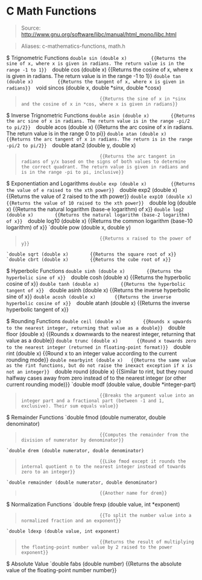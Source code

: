 # C Math Functions

> Source: http://www.gnu.org/software/libc/manual/html_mono/libc.html

> Aliases: c-mathematics-functions, math.h

$ Trignometric Functions
    `double sin (double x)         {{Returns the sine of x, where x is given in radians. The return value is in the range -1 to 1}} 
    `double cos (double x)         {{Returns the cosine of x, where x is given in radians. The return value is in the range -1 to 1}} 
    `double tan (double x)         {{Returns the tangent of x, where x is given in radians}} 
    `void sincos (double x, double *sinx, double *cosx)
>                                  {{Returns the sine of x in *sinx and the cosine of x in *cos, where x is given in radians}} 

$ Inverse Trignometric Functions
    `double asin (double x)        {{Returns the arc sine of x in radians. The return value is in the range -pi/2 to pi/2}} 
    `double acos (double x)        {{Returns the arc cosine of x in radians. The return value is in the range 0 to pi}} 
    `double atan (double x)        {{Returns the arc tangent of x in radians. The return is in the range -pi/2 to pi/2}} 
    `double atan2 (double y, double x)
>                                  {{Returns the arc tangent in radians of y/x based on the signs of both values to determine the correct quadrant. The return value is given in radians and is in the range -pi to pi, inclusive}} 

$ Exponentiation and Logarithms
    `double exp (double x)         {{Returns the value of e raised to the xth power}} 
    `double exp2 (double x)        {{Returns the value of 2 raised to the xth power}} 
    `double exp10 (double x)       {{Returns the value of 10 raised to the xth power}} 
    `double log (double x)         {{Returns the natural logarithm (base-e logarithm) of x}} 
    `double log2 (double x)        {{Returns the natural logarithm (base-2 logarithm) of x}} 
    `double log10 (double x)       {{Returns the common logarithm (base-10 logarithm) of x}} 
    `double pow (double x, double y)
>                                  {{Returns x raised to the power of y}} 
    `double sqrt (double x)        {{Returns the square root of x}} 
    `double cbrt (double x)        {{Returns the cube root of x}} 

$ Hyperbolic Functions
    `double sinh (double x)        {{Returns the hyperbolic sine of x}} 
    `double cosh (double x)        {{Returns the hyperbolic cosine of x}} 
    `double tanh (double x)        {{Returns the hyperbolic tangent of x}} 
    `double asinh (double x)       {{Returns the inverse hyperbolic sine of x}} 
    `double acosh (double x)       {{Returns the inverse hyperbolic cosine of x}} 
    `double atanh (double x)       {{Returns the inverse hyperbolic tangent of x}} 

$ Rounding Functions
    `double ceil (double x)        {{Rounds x upwards to the nearest integer, returning that value as a double}} 
    `double floor (double x)       {{Rounds x downwards to the nearest integer, returning that value as a double}} 
    `double trunc (double x)       {{Round x towards zero to the nearest integer (returned in floating-point format)}} 
    `double rint (double x)        {{Round x to an integer value according to the current rounding mode}} 
    `double nearbyint (double x)   {{Returns the same value as the rint functions, but do not raise the inexact exception if x is not an integer}} 
    `double round (double x)       {{Similar to rint, but they round halfway cases away from zero instead of to the nearest integer (or other current rounding mode)}} 
    `double modf (double value, double *integer-part)
>                                  {{Breaks the argument value into an integer part and a fractional part (between -1 and 1, exclusive). Their sum equals value}} 

$ Remainder Functions
    `double fmod (double numerator, double denominator)
>                                  {{Computes the remainder from the division of numerator by denominator}} 
    `double drem (double numerator, double denominator)
>                                  {{Like fmod except it rounds the internal quotient n to the nearest integer instead of towards zero to an integer}} 
    `double remainder (double numerator, double denominator)
>                                  {{Another name for drem}} 

$ Normalization Functions
    `double frexp (double value, int *exponent)
>                                  {{To split the number value into a normalized fraction and an exponent}} 
    `double ldexp (double value, int exponent)
>                                  {{Returns the result of multiplying the floating-point number value by 2 raised to the power exponent}} 

$ Absolute Value
    `double fabs (double number)   {{Returns the absolute value of the floating-point number number}} 

